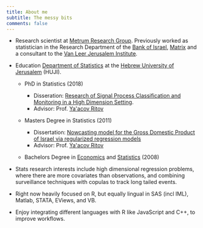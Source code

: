 ```yaml
---
title: About me
subtitle: The messy bits
comments: false
---
```


- Research scientist at [Metrum Research Group](https://www.metrumrg.com/). Previously worked as statistician in the Research Department of the [Bank of Israel](http://www.boi.org.il/en/Pages/Default.aspx), [Matrix](http://www.matrix.co.il/en/Pages/default.aspx) and a consultant to the [Van Leer Jerusalem Institute](http://www.vanleer.org.il/en).

- Education [Department of Statistics](http://en.stat.huji.ac.il/) at the [Hebrew University of Jerusalem](http://new.huji.ac.il/) (HUJI).

  - PhD in Statistics (2018)
     - Disseration: [Research of Signal Process Classification and Monitoring in a High Dimension Setting](../Dissertation.pdf).
     - Advisor: Prof. [Ya'acov Ritov](http://www-personal.umich.edu/~yritov/jr.html)
    
  - Masters Degree in Statistics (2011)
     - Dissertation: [Nowcasting model for the Gross Domestic Product of Israel via regularized regression models](http://www.boi.org.il/deptdata/mehkar/papers/dp1016e.pdf)
     - Advisor: Prof. [Ya'acov Ritov](http://www-personal.umich.edu/~yritov/jr.html)
     
  - Bachelors Degree in [Economics](https://en.economics.huji.ac.il/) and [Statistics](https://en.stat.huji.ac.il/) (2008)

- Stats research interests include high dimensional regression problems, where there are more covariates than observations, and combining surveillance techniques with copulas to track long tailed events. 

- Right now heavily focused on R, but equally lingual in SAS (incl IML), Matlab, STATA, EViews, and VB.

- Enjoy integrating different languages with R like JavaScript and C++, to improve workflows.
